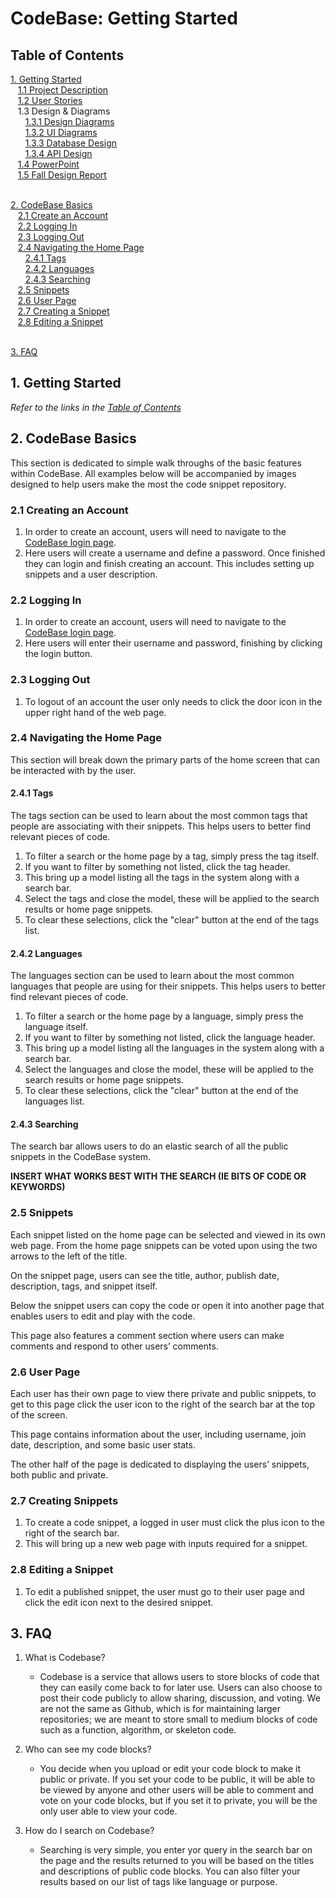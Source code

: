 # CodeBase: Getting Started

## Table of Contents<a name="toc"></a>	

[1. Getting Started](#1)<br>
&nbsp;&nbsp;&nbsp;[1.1 Project Description](https://github.com/Kisunah/senior-design/blob/master/Homework/ProjectDescription.md)<br>
&nbsp;&nbsp;&nbsp;[1.2 User Stories](https://github.com/Kisunah/senior-design/blob/master/Homework/UserStories.md)<br>
&nbsp;&nbsp;&nbsp;1.3 Design & Diagrams<br>
&nbsp;&nbsp;&nbsp;&nbsp;&nbsp;&nbsp;[1.3.1 Design Diagrams](https://github.com/Kisunah/senior-design/blob/master/Homework/Design-Diagrams/Design-Diagrams.md) <br>
&nbsp;&nbsp;&nbsp;&nbsp;&nbsp;&nbsp;[1.3.2 UI Diagrams](https://github.com/Kisunah/senior-design/blob/master/Homework/UI-Diagrams/UI-Diagrams.md) <br>
&nbsp;&nbsp;&nbsp;&nbsp;&nbsp;&nbsp;[1.3.3 Database Design](https://github.com/Kisunah/senior-design/blob/master/Homework/DatabaseDesign.md) <br>
&nbsp;&nbsp;&nbsp;&nbsp;&nbsp;&nbsp;[1.3.4 API Design](https://github.com/Kisunah/senior-design/blob/master/Homework/APIDesign.md) <br>
&nbsp;&nbsp;&nbsp;[1.4 PowerPoint](https://youtu.be/XI5yE5JecKU)<br>
&nbsp;&nbsp;&nbsp;[1.5 Fall Design Report](https://github.com/Kisunah/senior-design/blob/master/README.md)<br><br>

[2. CodeBase Basics](#2)<br>
&nbsp;&nbsp;&nbsp;[2.1 Create an Account](#2-1)<br>
&nbsp;&nbsp;&nbsp;[2.2 Logging In](#2-2)<br>
&nbsp;&nbsp;&nbsp;[2.3 Logging Out](#2-3)<br>
&nbsp;&nbsp;&nbsp;[2.4 Navigating the Home Page](#2-4)<br>
&nbsp;&nbsp;&nbsp;&nbsp;&nbsp;&nbsp;[2.4.1 Tags](#2-4-1)<br>
&nbsp;&nbsp;&nbsp;&nbsp;&nbsp;&nbsp;[2.4.2 Languages](#2-4-2)<br>
&nbsp;&nbsp;&nbsp;&nbsp;&nbsp;&nbsp;[2.4.3 Searching](#2-4-3)<br>
&nbsp;&nbsp;&nbsp;[2.5 Snippets](#2-5)<br>
&nbsp;&nbsp;&nbsp;[2.6 User Page](#2-6)<br>
&nbsp;&nbsp;&nbsp;[2.7 Creating a Snippet](#2-7)<br>
&nbsp;&nbsp;&nbsp;[2.8 Editing a Snippet](#2-8)<br><br>

[3. FAQ](#3)<br>


## 1. Getting Started <a name="1"></a>
_Refer to the links in the [Table of Contents](#toc)_

## 2. CodeBase Basics <a name="2"></a>

This section is dedicated to simple walk throughs of the basic features within CodeBase. All examples below will be accompanied by images designed to help users make the most the code snippet repository.

### 2.1 Creating an Account <a name="2-1"></a>

1. In order to create an account, users will need to navigate to the [CodeBase login page](#).
2. Here users will create a username and define a password. Once finished they can login and finish creating an account. This includes setting up snippets and a user description.

### 2.2 Logging In <a name="2-2"></a>

1. In order to create an account, users will need to navigate to the [CodeBase login page](#).
2. Here users will enter their username and password, finishing by clicking the login button.

### 2.3 Logging Out <a name="2-3"></a>

1. To logout of an account the user only needs to click the door icon in the upper right hand of the web page.

### 2.4 Navigating the Home Page <a name="2-4"></a>

This section will break down the primary parts of the home screen that can be interacted with by the user.

#### 2.4.1 Tags <a name="2-4-1"></a>

The tags section can be used to learn about the most common tags that people are associating with their snippets. This helps users to better find relevant pieces of code. 

1. To filter a search or the home page by a tag, simply press the tag itself.
2. If you want to filter by something not listed, click the tag header.
3. This bring up a model listing all the tags in the system along with a search bar.
4. Select the tags and close the model, these will be applied to the search results or home page snippets.
5. To clear these selections, click the "clear" button at the end of the tags list.

#### 2.4.2 Languages <a name="2-4-2"></a>

The languages section can be used to learn about the most common languages that people are using for their snippets. This helps users to better find relevant pieces of code. 

1. To filter a search or the home page by a language, simply press the language itself.
2. If you want to filter by something not listed, click the language header.
3. This bring up a model listing all the languages in the system along with a search bar.
4. Select the languages and close the model, these will be applied to the search results or home page snippets.
5. To clear these selections, click the "clear" button at the end of the languages list.

#### 2.4.3 Searching <a name="2-4-3"></a>

The search bar allows users to do an elastic search of all the public snippets in the CodeBase system.

**INSERT WHAT WORKS BEST WITH THE SEARCH (IE BITS OF CODE OR KEYWORDS)**

### 2.5 Snippets <a name="2-5"></a>

Each snippet listed on the home page can be selected and viewed in its own web page. From the home page snippets can be voted upon using the two arrows to the left of the title.

On the snippet page, users can see the title, author, publish date, description, tags, and snippet itself.

Below the snippet users can copy the code or open it into another page that enables users to edit and play with the code.

This page also features a comment section where users can make comments and respond to other users’ comments.

### 2.6 User Page <a name="2-6"></a>

Each user has their own page to view there private and public snippets, to get to this page click the user icon to the right of the search bar at the top of the screen.

This page contains information about the user, including username, join date, description, and some basic user stats.

The other half of the page is dedicated to displaying the users’ snippets, both public and private.

### 2.7 Creating Snippets <a name="2-7"></a>

1. To create a code snippet, a logged in user must click the plus icon to the right of the search bar.
2. This will bring up a new web page with inputs required for a snippet.

### 2.8 Editing a Snippet <a name="2-8"></a>

1. To edit a published snippet, the user must go to their user page and click the edit icon next to the desired snippet.

## 3. FAQ <a name="3"></a>

1. What is Codebase?
    - Codebase is a service that allows users to store blocks of code that they can easily come back to for later use. Users can also choose to post their code publicly to allow sharing, discussion, and voting. We are not the same as Github, which is for maintaining larger repositories;  we are meant to store small to medium blocks of code such as a function, algorithm, or skeleton code.

2. Who can see my code blocks?
    - You decide when you upload or edit your code block to make it public or private. If you set your code to be public, it will be able to be viewed by anyone and other users will be able to comment and vote on your code blocks, but if you set it to private, you will be the only user able to view your code. 

3. How do I search on Codebase?
    - Searching is very simple, you enter yor query in the search bar on the page and the results returned to you will be based on the titles and descriptions of public code blocks. You can also filter your results based on our list of tags like language or purpose.
